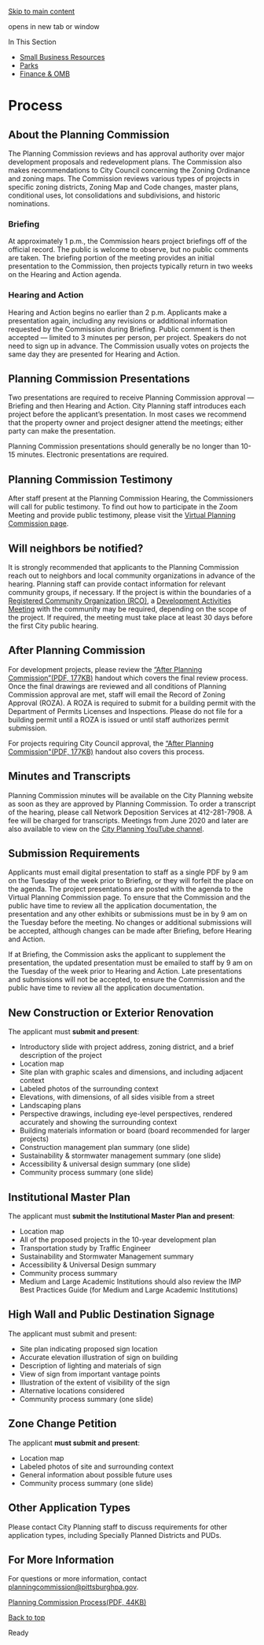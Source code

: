[Skip to main content](https://www.pittsburghpa.gov/Training/DCP-BC-Archive/Planning-Commission/Planning-Commission-Process#main-content)

opens in new tab or window

In This Section

- [Small Business Resources](https://www.pittsburghpa.gov/Business-Development/Small-Business-Resources)
- [Parks](https://www.pittsburghpa.gov/Training/Parks)
- [Finance & OMB](https://www.pittsburghpa.gov/Training/Finance-OMB)

# Process

## About the Planning Commission

The Planning Commission reviews and has approval authority over major development proposals and redevelopment plans. The Commission also makes recommendations to City Council concerning the Zoning Ordinance and zoning maps. The Commission reviews various types of projects in specific zoning districts, Zoning Map and Code changes, master plans, conditional uses, lot consolidations and subdivisions, and historic nominations.

### Briefing

At approximately 1 p.m., the Commission hears project briefings off of the official record. The public is welcome to observe, but no public comments are taken. The briefing portion of the meeting provides an initial presentation to the Commission, then projects typically return in two weeks on the Hearing and Action agenda.

### Hearing and Action

Hearing and Action begins no earlier than 2 p.m. Applicants make a presentation again, including any revisions or additional information requested by the Commission during Briefing. Public comment is then accepted — limited to 3 minutes per person, per project. Speakers do not need to sign up in advance. The Commission usually votes on projects the same day they are presented for Hearing and Action.

## Planning Commission Presentations

Two presentations are required to receive Planning Commission approval — Briefing and then Hearing and Action. City Planning staff introduces each project before the applicant’s presentation. In most cases we recommend that the property owner and project designer attend the meetings; either party can make the presentation.

Planning Commission presentations should generally be no longer than 10-15 minutes. Electronic presentations are required.

## Planning Commission Testimony

After staff present at the Planning Commission Hearing, the Commissioners will call for public testimony. To find out how to participate in the Zoom Meeting and provide public testimony, please visit the [Virtual Planning Commission page](https://www.pittsburghpa.gov/Business-Development/City-Planning/Commissions-and-Boards/Planning-Commission/Meeting-Archive-for-Planning-Commission-PC).

## Will neighbors be notified?

It is strongly recommended that applicants to the Planning Commission reach out to neighbors and local community organizations in advance of the hearing. Planning staff can provide contact information for relevant community groups, if necessary. If the project is within the boundaries of a [Registered Community Organization (RCO)](https://www.pittsburghpa.gov/Business-Development/City-Planning/Planning-Programs/Registered-Community-Organizations), a [Development Activities Meeting](https://www.pittsburghpa.gov/Business-Development/City-Planning/Planning-Programs/Registered-Community-Organizations/Development-Activities-Meeting) with the community may be required, depending on the scope of the project. If required, the meeting must take place at least 30 days before the first City public hearing.

## After Planning Commission

For development projects, please review the [“After Planning Commission”(PDF, 177KB)](https://www.pittsburghpa.gov/files/assets/city/v/1/dcp/documents/8545_after_planning_commission_1.pdf) handout which covers the final review process. Once the final drawings are reviewed and all conditions of Planning Commission approval are met, staff will email the Record of Zoning Approval (ROZA). A ROZA is required to submit for a building permit with the Department of Permits Licenses and Inspections. Please do not file for a building permit until a ROZA is issued or until staff authorizes permit submission.

For projects requiring City Council approval, the [“After Planning Commission"(PDF, 177KB)](https://www.pittsburghpa.gov/files/assets/city/v/1/dcp/documents/8545_after_planning_commission_1.pdf) handout also covers this process.

## Minutes and Transcripts

Planning Commission minutes will be available on the City Planning website as soon as they are approved by Planning Commission. To order a transcript of the hearing, please call Network Deposition Services at 412-281-7908. A fee will be charged for transcripts. Meetings from June 2020 and later are also available to view on the [City Planning YouTube channel](https://www.youtube.com/c/PittsburghCityPlanning).

## Submission Requirements

Applicants must email digital presentation to staff as a single PDF by 9 am on the Tuesday of the week prior to Briefing, or they will forfeit the place on the agenda. The project presentations are posted with the agenda to the Virtual Planning Commission page. To ensure that the Commission and the public have time to review all the application documentation, the presentation and any other exhibits or submissions must be in by 9 am on the Tuesday before the meeting. No changes or additional submissions will be accepted, although changes can be made after Briefing, before Hearing and Action.

If at Briefing, the Commission asks the applicant to supplement the presentation, the updated presentation must be emailed to staff by 9 am on the Tuesday of the week prior to Hearing and Action. Late presentations and submissions will not be accepted, to ensure the Commission and the public have time to review all the application documentation.

## New Construction or Exterior Renovation

The applicant must **submit and present**:

- Introductory slide with project address, zoning district, and a brief description of the project
- Location map
- Site plan with graphic scales and dimensions, and including adjacent context
- Labeled photos of the surrounding context
- Elevations, with dimensions, of all sides visible from a street
- Landscaping plans
- Perspective drawings, including eye-level perspectives, rendered accurately and showing the surrounding context
- Building materials information or board (board recommended for larger projects)
- Construction management plan summary (one slide)
- Sustainability & stormwater management summary (one slide)
- Accessibility & universal design summary (one slide)
- Community process summary (one slide)

## Institutional Master Plan

The applicant must **submit the Institutional Master Plan and present**:

- Location map
- All of the proposed projects in the 10-year development plan
- Transportation study by Traffic Engineer
- Sustainability and Stormwater Management summary
- Accessibility & Universal Design summary
- Community process summary
- Medium and Large Academic Institutions should also review the IMP Best Practices Guide (for Medium and Large Academic Institutions)

## High Wall and Public Destination Signage

The applicant must submit and present:

- Site plan indicating proposed sign location
- Accurate elevation illustration of sign on building
- Description of lighting and materials of sign
- View of sign from important vantage points
- Illustration of the extent of visibility of the sign
- Alternative locations considered
- Community process summary (one slide)

## Zone Change Petition

The applicant **must submit and present**:

- Location map
- Labeled photos of site and surrounding context
- General information about possible future uses
- Community process summary (one slide)

## Other Application Types

Please contact City Planning staff to discuss requirements for other application types, including Specially Planned Districts and PUDs.

## For More Information

For questions or more information, contact [planningcommission@pittsburghpa.gov](mailto:planningcommission@pittsburghpa.gov).

[Planning Commission Process(PDF, 44KB)](https://www.pittsburghpa.gov/files/assets/city/v/1/dcp/documents/6573_planning_commission_20190719.pdf)

[Back to top](https://www.pittsburghpa.gov/Training/DCP-BC-Archive/Planning-Commission/Planning-Commission-Process#body-top)

Ready
